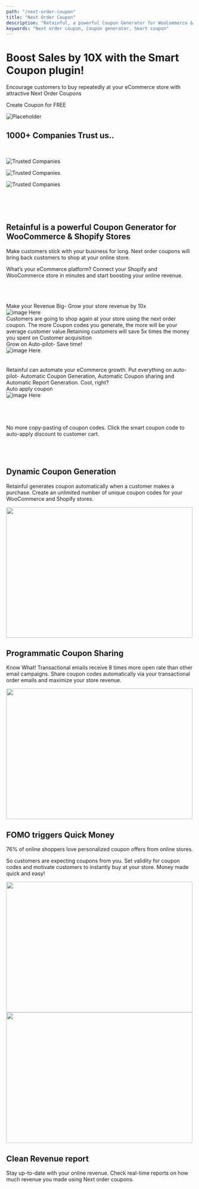 ```yaml
---
path: "/next-order-coupon"
title: "Next Order Coupon"
description: "Retainful, a powerful Coupon Generator for WooCommerce & Shopify Stores allows you to send discount coupons to your customers. Automate your eCommerce growth and make customers stick with your business for long!"
keywords: "Next order coupon, Coupon generator, Smart coupon"
---
```


<div class="p-4" >

<container>

<headercontent>

<div  slot="left">


# Boost Sales by 10X with the Smart Coupon plugin!

Encourage customers to buy repeatedly at your eCommerce store with attractive Next Order Coupons

 
<cta url="https://app.retainful.com/?utm_source=landing_page&utm_medium=next_order_coupons&utm_campaign=recover_your_cart&utm_term=cta" target="_blank" rel="noopener">Create Coupon for FREE</cta>

</div>

<div slot="right">


![Placeholder](../../src/images/final-banner-laptop.png)

</div>


</headercontent>

</container>

</div>

<container>

<div class="text-center p-5">

## 1000+ Companies Trust us..

</div>

<row class="justify-content-center">

<br>

<column size="2">

![Trusted Companies](../../src/images/trusted-logo-1.png)

</column>

<column size="2">

![Trusted Companies](../../src/images/trusted-logo-2.png)

</column>

<column size="2">

![Trusted Companies](../../src/images/trusted-logo-3.png)

</column>

</row>

</container>

<br>
<br>
<br>


<div class="text-center">

## Retainful is a powerful Coupon Generator for WooCommerce & Shopify Stores

Make customers stick with your business for long. Next order coupons will bring back customers to shop at your online store. 

What’s your eCommerce platform?
Connect your Shopify and WooCommerce store in minutes and start boosting your online revenue.


</div>

<br>
<br>
<br>

<container> 

<row>

<card size="4">
   <div slot="card-title">Make your Revenue Big- Grow your store revenue by 10x</div>
    <div slot="card-image">
        <img src="../../src/images/Shopify-and-WooCommerce.png" alt="image Here"  />
    </div>
    <div slot="card-body"> 
       Customers are going to shop again at your store using the next order coupon. The more Coupon codes you generate, the more will be your average customer value.Retaining customers will save 5x times the money you spent on Customer acquisition
    </div>
</card>

<card size="4">
   <div slot="card-title">Grow on Auto-pilot- Save time!</div>
    <div slot="card-image">
        <img src="../../src/images/Grow-Revenue.png" alt="image Here"  />
    </div>
    <div slot="card-body" style="padding-top: 35px;"> 
        Retainful can automate your eCommerce growth. Put everything on  auto-pilot-  Automatic Coupon Generation, Automatic Coupon sharing and Automatic Report Generation. Cool, right?
    </div>
</card>

<card size="4">
   <div slot="card-title">Auto apply coupon</div>
    <div slot="card-image">
        <img src="../../src/images/email-campaign.png" alt="image Here" />
    </div>
    <div slot="card-body" style="padding-top: 70px">
        No more copy-pasting of coupon codes. Click the smart coupon code to auto-apply discount to customer cart.
    </div>
</card>

</row>

</container>


<br>
<br>
<br>

<container>

<featurecontent featurebodysizeleft="6" featurebodysizerigth="6">

<div slot="right">

## Dynamic Coupon Generation

Retainful generates coupon automatically when a customer makes a purchase. Create an unlimited number of unique coupon codes for your WooCommerce and Shopify stores.

</div>


<div slot="left">

<img src="https://raw.githubusercontent.com/retainful/site-images/master/abandoned_cart_recovery_emails.png" width="500" height="350"/>


</div>

</featurecontent>

<featurecontent featurebodysizeleft="6" featurebodysizerigth="6">

<div slot="left">

## Programmatic Coupon Sharing

Know What!
Transactional emails receive 8 times more open rate than other email campaigns. Share coupon codes automatically via your transactional order emails and maximize your store revenue.


</div>

<div slot="right">


<img src="../../src/images/Ready-to-Use-Email-Templates.png" width="500" height="350"/>


</div>

</featurecontent>


<featurecontent featurebodysizeleft="6" featurebodysizerigth="6">

<div slot="right">

## FOMO triggers Quick Money 

76% of online shoppers love personalized coupon offers from online stores. 

So customers are expecting coupons from you. Set validity for coupon codes and motivate customers to instantly buy at your store. Money made quick and easy!


</div>


<div slot="left">

<img src="../../src/images/Clean-Report.png" width="500" height="350"/>

</div>


</featurecontent>


<featurecontent featurebodysizeleft="6" featurebodysizerigth="6">

<div slot="right">

<img src="../../src/images/Priority-support.png" width="500" height="350"/>

</div>




<div slot="left">

## Clean Revenue report

Stay up-to-date with your online revenue. Check real-time reports on how much revenue you made using Next order coupons.


</div>


</featurecontent>

</container>


<reviews></reviews>

<getstarted></getstarted>
